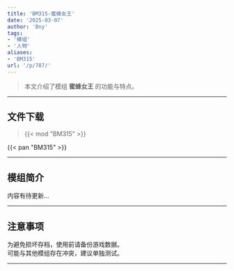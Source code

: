 ```yaml
---
title: 'BM315-蜜蜂女王'
date: '2025-03-07'
author: 'Bny'
tags:
- '模组'
- '人物'
aliases:
- 'BM315'
url: '/p/787/'
---
```


> 本文介绍了模组 **蜜蜂女王** 的功能与特点。

---

## 文件下载  

> {{< mod "BM315" >}}  

{{< pan "BM315" >}}  

---

## 模组简介

>  
内容有待更新...  

---

## 注意事项

>  
为避免损坏存档，使用前请备份游戏数据。  
可能与其他模组存在冲突，建议单独测试。  

---

